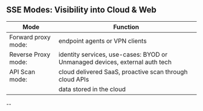 
## SSE Modes: Visibility into Cloud & Web

| **Mode** | **Function** |
|--------------|------------------|
| Forward proxy mode:| endpoint agents or VPN clients|
| Reverse Proxy mode:| identity services, use-cases: BYOD or Unmanaged devices, external auth tech|
| API Scan mode:| cloud delivered SaaS, proactive scan through cloud APIs|
|               | data stored in the cloud|

--

